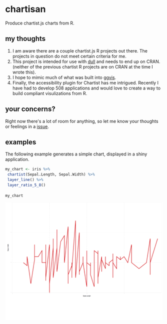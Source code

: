 # chartisan
Produce chartist.js charts from R.

## my thoughts

1. I am aware there are a couple chartist.js R projects out there. The projects
   in question do not meet certain criteria for me.
1. This project is intended for use with [dull](https://github.com/nteetor/dull)
   and needs to end up on CRAN. (neither of the previous chartist R projects are on
   CRAN at the time I wrote this).
1. I hope to mimic much of what was built into
   [ggvis](https://github.com/rstudio/ggvis).
1. Finally, the accessibility plugin for Chartist has me intrigued. Recently I
   have had to develop 508 applications and would love to create a way to build
   compliant visulizations from R.

## your concerns?

Right now there's a lot of room for anything, so let me know your thoughts or feelings in a [issue](https://github.com/nteetor/chartisan/issues/new).

## examples

The following example generates a simple chart, displayed in a shiny
application.

```R
my_chart <- iris %>%
 chartist(Sepal.Length, Sepal.Width) %>%
 layer_line() %>%
 layer_ratio_5_8()
 
my_chart
```

![A simple chart](/inst/readme-example-chart.png)
